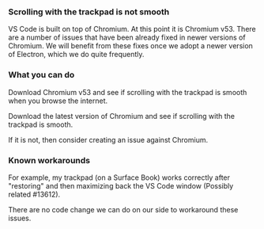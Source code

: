 ### Scrolling with the trackpad is not smooth

VS Code is built on top of Chromium. At this point it is Chromium v53. There are a number of issues that have been already fixed in newer versions of Chromium. We will benefit from these fixes once we adopt a newer version of Electron, which we do quite frequently.

### What you can do

Download Chromium v53 and see if scrolling with the trackpad is smooth when you browse the internet.

Download the latest version of Chromium and see if scrolling with the trackpad is smooth.

If it is not, then consider creating an issue against Chromium.

### Known workarounds

For example, my trackpad (on a Surface Book) works correctly after "restoring" and then maximizing back the VS Code window (Possibly related #13612).

There are no code change we can do on our side to workaround these issues.
